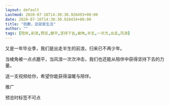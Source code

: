 ```yaml
---
layout: default
Lastmod: 2020-07-16T14:30:30.926493+00:00
date: 2020-07-16T14:30:30.926434+00:00
title: "抱歉，这就是生活"
author: ""
tags: [陪伴,前浪,预览,磨平,坚持下去,棱角,半生,一次次,出走,风浪]
---
```


又是一年毕业季，我们是出走半生的前浪，归来已不再少年。  

  

当棱角被一点点磨平，当风浪一次次冲击，我们也还能从陪伴中获得坚持下去的力量。

  

送一支视频给你，希望你能获得温暖与陪伴。

推广

预览时标签不可点

